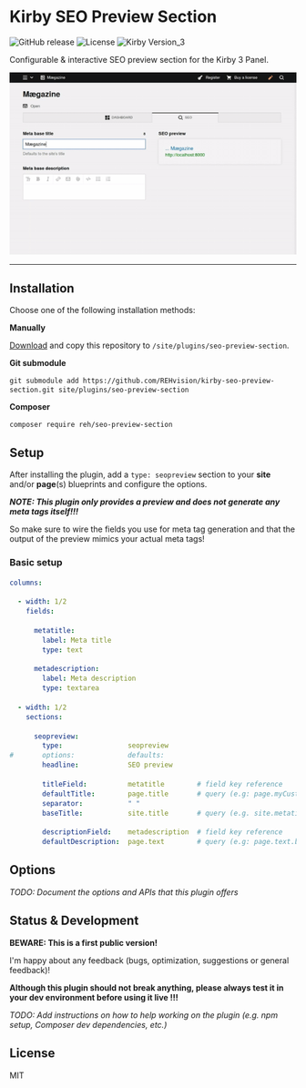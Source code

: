 # Kirby SEO Preview Section

![GitHub release](https://img.shields.io/github/release/REHvision/kirby-seo-preview-section.svg?maxAge=1800) ![License](https://img.shields.io/github/license/mashape/apistatus.svg) ![Kirby Version_3](https://img.shields.io/badge/Kirby-v3-black.svg)

Configurable & interactive SEO preview section for the Kirby 3 Panel.

![banner](seo-preview-section.gif)

--------------------------------------------------------------------------------

## Installation

Choose one of the following installation methods:

**Manually**

[Download](https://github.com/REHvision/kirby-seo-preview-section/archive/master.zip) and copy this repository to `/site/plugins/seo-preview-section`.

**Git submodule**

```shell
git submodule add https://github.com/REHvision/kirby-seo-preview-section.git site/plugins/seo-preview-section
```

**Composer**

```shell
composer require reh/seo-preview-section
```

## Setup

After installing the plugin, add a `type: seopreview` section to your **site** and/or **page**(s) blueprints and configure the options.

_**NOTE: This plugin only provides a preview and does not generate any meta tags itself!!!**_

So make sure to wire the fields you use for meta tag generation and that the output of the preview mimics your actual meta tags!

### Basic setup

```yml
columns:

  - width: 1/2
    fields:

      metatitle:
        label: Meta title
        type: text

      metadescription:
        label: Meta description
        type: textarea

  - width: 1/2
    sections:

      seopreview:
        type:                seopreview
#       options:             defaults:
        headline:            SEO preview

        titleField:          metatitle        # field key reference
        defaultTitle:        page.title       # query (e.g: page.myCustomSeoTitle)
        separator:           " "
        baseTitle:           site.title       # query (e.g. site.metatitle)

        descriptionField:    metadescription  # field key reference
        defaultDescription:  page.text        # query (e.g: page.text.blocks.html when using the editor)
```

## Options

_TODO: Document the options and APIs that this plugin offers_

## Status & Development

**BEWARE: This is a first public version!**

I'm happy about any feedback (bugs, optimization, suggestions or general feedback)!

**Although this plugin should not break anything, please always test it in your dev environment before using it live !!!**

_TODO: Add instructions on how to help working on the plugin (e.g. npm setup, Composer dev dependencies, etc.)_

## License

MIT
